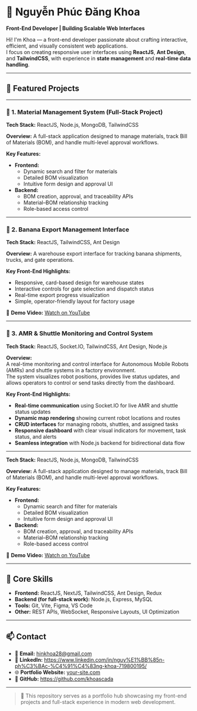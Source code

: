 # 👋 Nguyễn Phúc Đăng Khoa

**Front-End Developer | Building Scalable Web Interfaces**

Hi! I'm Khoa — a front-end developer passionate about crafting interactive, efficient, and visually consistent web applications.  
I focus on creating responsive user interfaces using **ReactJS**, **Ant Design**, and **TailwindCSS**, with experience in **state management** and **real-time data handling**.

---

## 🚀 Featured Projects
---

### 🧰 1. Material Management System (Full-Stack Project)

**Tech Stack:** ReactJS, Node.js, MongoDB, TailwindCSS

**Overview:**
A full-stack application designed to manage materials, track Bill of Materials (BOM), and handle multi-level approval workflows.

**Key Features:**
- **Frontend:**  
  - Dynamic search and filter for materials  
  - Detailed BOM visualization  
  - Intuitive form design and approval UI  
- **Backend:**  
  - BOM creation, approval, and traceability APIs  
  - Material–BOM relationship tracking  
  - Role-based access control  
---

### 🍌 2. Banana Export Management Interface
**Tech Stack:** ReactJS, TailwindCSS, Ant Design

**Overview:**
A warehouse export interface for tracking banana shipments, trucks, and gate operations.

**Key Front-End Highlights:**
- Responsive, card-based design for warehouse states  
- Interactive controls for gate selection and dispatch status  
- Real-time export progress visualization  
- Simple, operator-friendly layout for factory usage  

🎥 **Demo Video:** [Watch on YouTube](https://youtu.be/your-banana-export-demo)

---

### 🤖 3. AMR & Shuttle Monitoring and Control System  
**Tech Stack:** ReactJS, Socket.IO, TailwindCSS, Ant Design, Node.js  

**Overview:**  
A real-time monitoring and control interface for Autonomous Mobile Robots (AMRs) and shuttle systems in a factory environment.  
The system visualizes robot positions, provides live status updates, and allows operators to control or send tasks directly from the dashboard.

**Key Front-End Highlights:**  
- **Real-time communication** using Socket.IO for live AMR and shuttle status updates  
- **Dynamic map rendering** showing current robot locations and routes  
- **CRUD interfaces** for managing robots, shuttles, and assigned tasks  
- **Responsive dashboard** with clear visual indicators for movement, task status, and alerts  
- **Seamless integration** with Node.js backend for bidirectional data flow  

---

**Tech Stack:** ReactJS, Node.js, MongoDB, TailwindCSS

**Overview:**
A full-stack application designed to manage materials, track Bill of Materials (BOM), and handle multi-level approval workflows.

**Key Features:**
- **Frontend:**  
  - Dynamic search and filter for materials  
  - Detailed BOM visualization  
  - Intuitive form design and approval UI  
- **Backend:**  
  - BOM creation, approval, and traceability APIs  
  - Material–BOM relationship tracking  
  - Role-based access control  

🎥 **Demo Video:** [Watch on YouTube](https://youtu.be/your-material-demo)

---

## 🧠 Core Skills

- **Frontend:** ReactJS, NextJS, TailwindCSS, Ant Design, Redux  
- **Backend (for full-stack work):** Node.js, Express, MySQL  
- **Tools:** Git, Vite, Figma, VS Code  
- **Other:** REST APIs, WebSocket, Responsive Layouts, UI Optimization  

---

## 📫 Contact

- 📧 **Email:** hinkhoa28@gmail.com 
- 💼 **LinkedIn:** https://www.linkedin.com/in/nguy%E1%BB%85n-ph%C3%BAc-%C4%91%C4%83ng-khoa-719800195/ 
- 🌐 **Portfolio Website:** [your-site.com](https://your-site.com)  
- 🧰 **GitHub:** https://github.com/khoascada

---

> 🧩 This repository serves as a portfolio hub showcasing my front-end projects and full-stack experience in modern web development.

